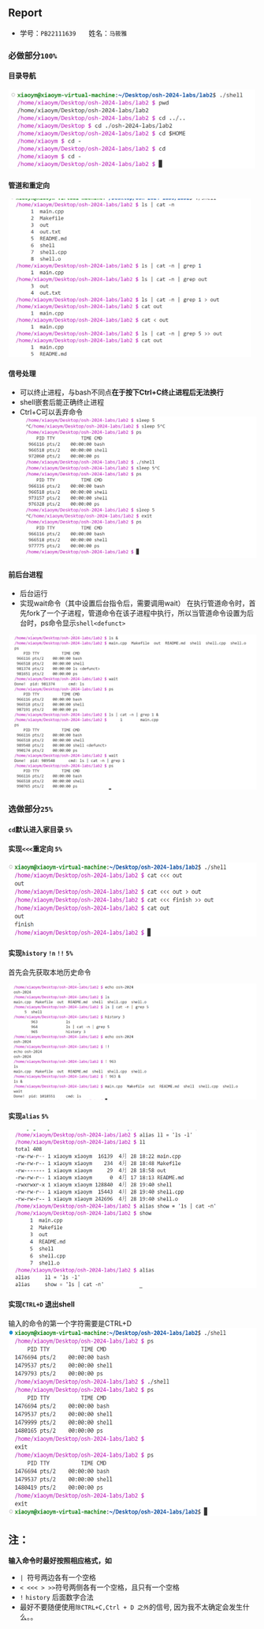 ## Report
- 学号：`PB22111639`  &ensp; &ensp; 姓名：`马筱雅`
### 必做部分`100%`
#### 目录导航
<img src = "pic/屏幕截图 2024-04-27 161025.png" height =  160>

#### 管道和重定向
<img src = "pic/屏幕截图 2024-04-27 162034.png" height = 320>

#### 信号处理
- 可以终止进程，与bash不同点**在于按下Ctrl+C终止进程后无法换行**
- shell嵌套后能正确终止进程
- Ctrl+C可以丢弃命令
![alt text](<pic/屏幕截图 2024-04-28 191054.png>)

#### 前后台进程
- 后台运行
- 实现wait命令（其中设置后台指令后，需要调用wait）
在执行管道命令时，首先fork了一个子进程，管道命令在该子进程中执行，所以当管道命令设置为后台时，ps命令显示`shell<defunct>`

![alt text](<pic/屏幕截图 2024-04-28 191312.png>)

### 选做部分`25%`
#### `cd`默认进入家目录 `5%`
#### 实现`<<<`重定向 `5%`
<img src ="pic/屏幕截图 2024-04-28 200721.png" height = 150>

#### 实现`history` `!n` `!!` `5%`
首先会先获取本地历史命令

![alt text](<pic/屏幕截图 2024-04-28 191730.png>)
#### 实现`alias` `5%`
<img src="pic/屏幕截图 2024-04-28 194145.png"  height = 320>

#### 实现`CTRL+D` 退出shell
输入的命令的第一个字符需要是CTRL+D 
<img src = "pic/image.png"  height = 380>

## 注：
**输入命令时最好按照相应格式，如**
- `| `符号两边各有一个空格
- `< <<< > >>`符号两侧各有一个空格，且只有一个空格
- `!` `history` 后面数字合法
- 最好不要随便使用`除CTRL+C,Ctrl + D 之外`的信号, 因为我不太确定会发生什么。。

